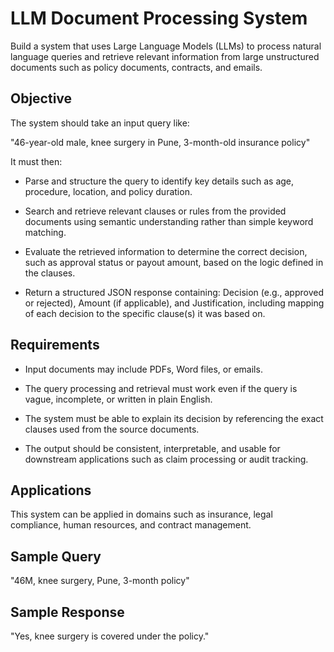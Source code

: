 
# LLM Document Processing System

Build a system that uses Large Language Models (LLMs) to process natural language queries and retrieve relevant information from large unstructured documents such as policy documents, contracts, and emails.


## Objective

The system should take an input query like:

"46-year-old male, knee surgery in Pune, 3-month-old insurance policy"


It must then:

- Parse and structure the query to identify key details such as age, procedure, location, and policy duration.

- Search and retrieve relevant clauses or rules from the provided documents using semantic understanding rather than simple keyword matching.

- Evaluate the retrieved information to determine the correct decision, such as approval status or payout amount, based on the logic defined in the clauses.

- Return a structured JSON response containing: Decision (e.g., approved or rejected), Amount (if applicable), and Justification, including mapping of each decision to the specific clause(s) it was based on.


## Requirements

- Input documents may include PDFs, Word files, or emails.

- The query processing and retrieval must work even if the query is vague, incomplete, or written in plain English.

- The system must be able to explain its decision by referencing the exact clauses used from the source documents.

- The output should be consistent, interpretable, and usable for downstream applications such as claim processing or audit tracking.


## Applications

This system can be applied in domains such as insurance, legal compliance, human resources, and contract management.


## Sample Query

"46M, knee surgery, Pune, 3-month policy"


## Sample Response

"Yes, knee surgery is covered under the policy."
